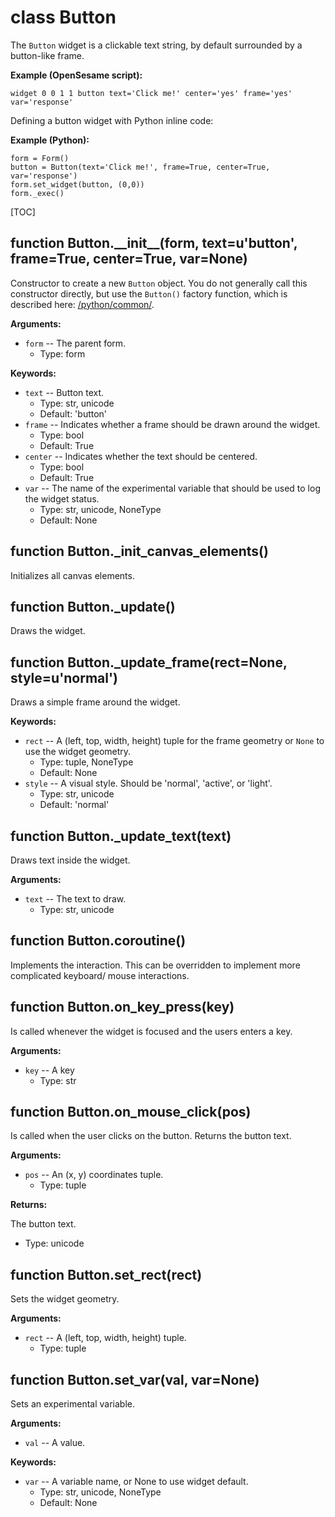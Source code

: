 <div class="ClassDoc YAMLDoc" id="Button" markdown="1">

# class __Button__

The `Button` widget is a clickable text string, by default surrounded by
a button-like frame.

__Example (OpenSesame script):__

~~~
widget 0 0 1 1 button text='Click me!' center='yes' frame='yes' var='response'
~~~

Defining a button widget with Python inline code:

__Example (Python):__

~~~ .python
form = Form()
button = Button(text='Click me!', frame=True, center=True, var='response')
form.set_widget(button, (0,0))
form._exec()
~~~

[TOC]

<div class="FunctionDoc YAMLDoc" id="Button-__init__" markdown="1">

## function __Button\.\_\_init\_\___\(form, text=u'button', frame=True, center=True, var=None\)

Constructor to create a new `Button` object. You do not generally
call this constructor directly, but use the `Button()` factory
function, which is described here: [/python/common/]().

__Arguments:__

- `form` -- The parent form.
	- Type: form

__Keywords:__

- `text` -- Button text.
	- Type: str, unicode
	- Default: 'button'
- `frame` -- Indicates whether a frame should be drawn around the widget.
	- Type: bool
	- Default: True
- `center` -- Indicates whether the text should be centered.
	- Type: bool
	- Default: True
- `var` -- The name of the experimental variable that should be used to log the widget status.
	- Type: str, unicode, NoneType
	- Default: None

</div>

<div class="FunctionDoc YAMLDoc" id="Button-_init_canvas_elements" markdown="1">

## function __Button\.\_init\_canvas\_elements__\(\)

Initializes all canvas elements.

</div>

<div class="FunctionDoc YAMLDoc" id="Button-_update" markdown="1">

## function __Button\.\_update__\(\)

Draws the widget.

</div>

<div class="FunctionDoc YAMLDoc" id="Button-_update_frame" markdown="1">

## function __Button\.\_update\_frame__\(rect=None, style=u'normal'\)

Draws a simple frame around the widget.

__Keywords:__

- `rect` -- A (left, top, width, height) tuple for the frame geometry or `None` to use the widget geometry.
	- Type: tuple, NoneType
	- Default: None
- `style` -- A visual style. Should be 'normal', 'active', or 'light'.
	- Type: str, unicode
	- Default: 'normal'

</div>

<div class="FunctionDoc YAMLDoc" id="Button-_update_text" markdown="1">

## function __Button\.\_update\_text__\(text\)

Draws text inside the widget.

__Arguments:__

- `text` -- The text to draw.
	- Type: str, unicode

</div>

<div class="FunctionDoc YAMLDoc" id="Button-coroutine" markdown="1">

## function __Button\.coroutine__\(\)

Implements the interaction. This can be overridden to implement more complicated keyboard/ mouse interactions.

</div>

<div class="FunctionDoc YAMLDoc" id="Button-on_key_press" markdown="1">

## function __Button\.on\_key\_press__\(key\)

Is called whenever the widget is focused and the users enters a key.

__Arguments:__

- `key` -- A key
	- Type: str

</div>

<div class="FunctionDoc YAMLDoc" id="Button-on_mouse_click" markdown="1">

## function __Button\.on\_mouse\_click__\(pos\)

Is called when the user clicks on the button. Returns the button text.

__Arguments:__

- `pos` -- An (x, y) coordinates tuple.
	- Type: tuple

__Returns:__

The button text.

- Type: unicode

</div>

<div class="FunctionDoc YAMLDoc" id="Button-set_rect" markdown="1">

## function __Button\.set\_rect__\(rect\)

Sets the widget geometry.

__Arguments:__

- `rect` -- A (left, top, width, height) tuple.
	- Type: tuple

</div>

<div class="FunctionDoc YAMLDoc" id="Button-set_var" markdown="1">

## function __Button\.set\_var__\(val, var=None\)

Sets an experimental variable.

__Arguments:__

- `val` -- A value.

__Keywords:__

- `var` -- A variable name, or None to use widget default.
	- Type: str, unicode, NoneType
	- Default: None

</div>

</div>

